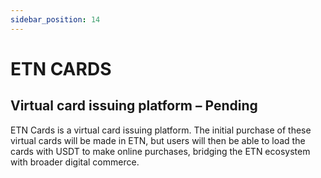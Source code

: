 ```yaml
---
sidebar_position: 14
---
```


# ETN CARDS

## Virtual card issuing platform – Pending

ETN Cards is a virtual card issuing platform. The initial purchase of these virtual cards will be made in ETN, but users will then be able to load the cards with USDT to make online purchases, bridging the ETN ecosystem with broader digital commerce.
